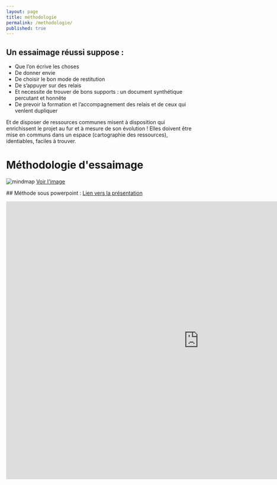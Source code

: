 ```yaml
---
layout: page
title: méthodologie
permalink: /methodologie/
published: true
---
```


## Un essaimage réussi suppose : 

- Que l’on écrive les choses
- De donner envie
- De choisir le bon mode de restitution
- De s’appuyer sur des relais
- Et necessite de trouver de bons supports : un document synthétique percutant et honnête
- De prevoir la formation et l’accompagnement des relais et de ceux qui venlent dupliquer

Et de disposer de ressources communes misent à disposition qui enrichissent le projet au fur et à mesure de son évolution ! Elles doivent être mise en communs dans un espace (cartographie des ressources), identiables, faciles à trouver.

# Méthodologie d'essaimage

![mindmap](http://culturesocial.github.io/images/flyer.jpg)
[Voir l'image](http://culturesocial.github.io/images/flyer.jpg)

## Méthode sous powerpoint :
[Lien vers la présentation](https://drive.google.com/drive/mobile?rfd=1#recent)


<iframe src="https://docs.google.com/presentation/d/1RAiqWCzmcRFlpbreJzjyQmzCTTEG353DpsZ_m_eY3aY/embed?start=false&loop=false&delayms=3000" frameborder="0" width="1040" height="749" allowfullscreen="true" mozallowfullscreen="true" webkitallowfullscreen="true"></iframe>
